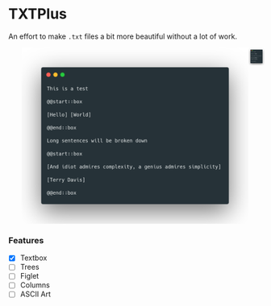 # TXTPlus

An effort to make `.txt` files a bit more beautiful without a lot of work.

<div style="display: flex; justify-content: center;">
    <img src="media/source.png" alt="source" style="width: 450px; height: 350px; margin-left: 30px; margin-right: 0px;">
    <img src="media/render.png" alt="render" style="width: 350px; height: 35e0px; margin-left: 0px;">
</div>

### Features

- [x] Textbox
- [ ] Trees
- [ ] Figlet
- [ ] Columns
- [ ] ASCII Art
